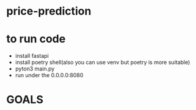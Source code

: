 # price-prediction
# to run code
* install fastapi
* install poetry shell(also you can use venv but poetry is more suitable)
* pyton3 main.py
* run under the 0.0.0.0:8080

# GOALS